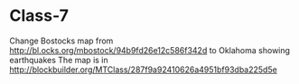 # Class-7
Change Bostocks map from http://bl.ocks.org/mbostock/94b9fd26e12c586f342d to Oklahoma showing earthquakes
The map is in http://blockbuilder.org/MTClass/287f9a92410626a4951bf93dba225d5e

